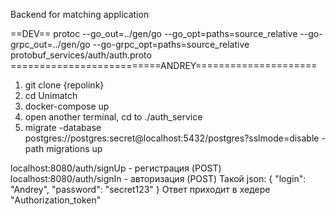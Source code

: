 Backend for matching application

==DEV==
protoc --go_out=../gen/go --go_opt=paths=source_relative --go-grpc_out=../gen/go --go-grpc_opt=paths=source_relative protobuf_services/auth/auth.proto
==========================ANDREY=====================
1. git clone {repolink}
2. cd Unimatch
3. docker-compose up
4. open another terminal, cd to ./auth_service
5. migrate -database postgres://postgres:secret@localhost:5432/postgres?sslmode=disable -path migrations up

localhost:8080/auth/signUp - регистрация (POST)
localhost:8080/auth/signIn - авторизация (POST)
Такой json:
{
  "login": "Andrey",
  "password": "secret123"
}
Ответ приходит в хедере "Authorization_token"